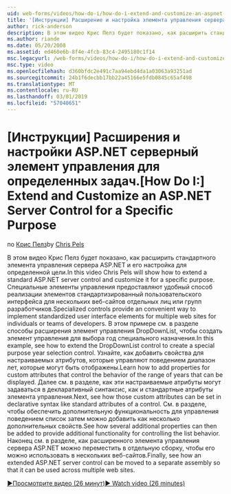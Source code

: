 ```yaml
---
uid: web-forms/videos/how-do-i/how-do-i-extend-and-customize-an-aspnet-server-control-for-a-specific-purpose
title: '[Инструкции] Расширение и настройка элемента управления сервера ASP.NET для определенной цели | Документация Майкрософт'
author: rick-anderson
description: В этом видео Крис Пелз будет показано, как расширить стандартного элемента управления сервера ASP.NET и его настройка для определенной цели. Специальные элементы управления предоставляют c...
ms.author: riande
ms.date: 05/20/2008
ms.assetid: ed460e6b-8f4e-4fcb-83c4-2495180c1f14
msc.legacyurl: /web-forms/videos/how-do-i/how-do-i-extend-and-customize-an-aspnet-server-control-for-a-specific-purpose
msc.type: video
ms.openlocfilehash: d360bfdc2e491c7aa94ebd4da1a03063a93251ad
ms.sourcegitcommit: 24b1f6decbb17bb22a45166e5fdb0845c65af498
ms.translationtype: MT
ms.contentlocale: ru-RU
ms.lasthandoff: 03/01/2019
ms.locfileid: "57040651"
---
```

<a name="how-do-i-extend-and-customize-an-aspnet-server-control-for-a-specific-purpose"></a><span data-ttu-id="edb3c-104">[Инструкции] Расширения и настройки ASP.NET серверный элемент управления для определенных задач.</span><span class="sxs-lookup"><span data-stu-id="edb3c-104">[How Do I:] Extend and Customize an ASP.NET Server Control for a Specific Purpose</span></span>
====================
<span data-ttu-id="edb3c-105">по [Крис Пелз](https://twitter.com/chrispels)</span><span class="sxs-lookup"><span data-stu-id="edb3c-105">by [Chris Pels](https://twitter.com/chrispels)</span></span>

<span data-ttu-id="edb3c-106">В этом видео Крис Пелз будет показано, как расширить стандартного элемента управления сервера ASP.NET и его настройка для определенной цели.</span><span class="sxs-lookup"><span data-stu-id="edb3c-106">In this video Chris Pels will show how to extend a standard ASP.NET server control and customize it for a specific purpose.</span></span> <span data-ttu-id="edb3c-107">Специальные элементы управления предоставляют удобный способ реализации элементов стандартизированный пользовательского интерфейса для нескольких веб-сайтов отдельных лиц или групп разработчиков.</span><span class="sxs-lookup"><span data-stu-id="edb3c-107">Specialized controls provide an convenient way to implement standardized user interface elements for multiple web sites for individuals or teams of developers.</span></span> <span data-ttu-id="edb3c-108">В этом примере см. в разделе способы расширения элемент управления DropDownList, чтобы создать элемент управления для выбора год специального назначения.</span><span class="sxs-lookup"><span data-stu-id="edb3c-108">In this example, see how to extend the DropDownList control to create a special purpose year selection control.</span></span> <span data-ttu-id="edb3c-109">Узнайте, как добавить свойства для настраиваемых атрибутов, которые управляют поведением диапазон лет, которые могут быть отображены.</span><span class="sxs-lookup"><span data-stu-id="edb3c-109">Learn how to add properties for custom attributes that control the behavior of the range of years that can be displayed.</span></span> <span data-ttu-id="edb3c-110">Далее см. в разделе, как эти настраиваемые атрибуты могут задаваться в декларативный синтаксис, как и стандартные атрибуты элемента управления.</span><span class="sxs-lookup"><span data-stu-id="edb3c-110">Next, see how those custom attributes can be set in declarative syntax like standard attributes of a control.</span></span> <span data-ttu-id="edb3c-111">См. в разделе, чтобы обеспечить дополнительную функциональность для управления поведением список затем можно добавить как несколько дополнительных свойств.</span><span class="sxs-lookup"><span data-stu-id="edb3c-111">See how several additional properties can then be added to provide additional functionality for controlling the list behavior.</span></span> <span data-ttu-id="edb3c-112">Наконец см. в разделе, как расширенного элемента управления сервера ASP.NET можно переместить в отдельную сборку, чтобы его можно использовать в нескольких веб-сайтов.</span><span class="sxs-lookup"><span data-stu-id="edb3c-112">Finally, see how an extended ASP.NET server control can be moved to a separate assembly so that it can be used across multiple web sites.</span></span>

[<span data-ttu-id="edb3c-113">&#9654;Просмотрите видео (26 минут)</span><span class="sxs-lookup"><span data-stu-id="edb3c-113">&#9654; Watch video (26 minutes)</span></span>](https://channel9.msdn.com/Blogs/ASP-NET-Site-Videos/how-do-i-extend-and-customize-an-aspnet-server-control-for-a-specific-purpose)
